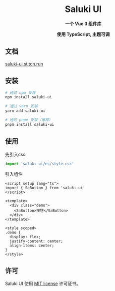 <div align="center">
  <h1>Saluki UI</h1>
  <p><b>一个 Vue 3 组件库</b></p>
  <p><b>使用 TypeScript, 主题可调</b></p>
</div>

## 文档
[saluki-ui.stitch.run](http://114.132.223.202:8957)

## 安装
```bash
# 通过 npm 安装
npm install saluki-ui

# 通过 yarn 安装
yarn add saluki-ui

# 通过 pnpm 安装（推荐）
pnpm install saluki-ui
```

## 使用
先引入css
```js
import 'saluki-ui/es/style.css'
```

引入组件
```vue
<script setup lang="ts">
import { SaButton } from 'saluki-ui'
</script>

<template>
  <div class="demo">
    <SaButton>按钮</SaButton>
  </div>
</template>

<style scoped>
.demo {
  display: flex;
  justify-content: center;
  align-items: center;
}
</style>
```

## 许可
Saluki UI 使用 [MIT license](https://opensource.org/licenses/MIT) 许可证书。
